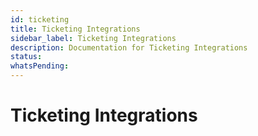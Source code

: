 ```yaml
---
id: ticketing
title: Ticketing Integrations
sidebar_label: Ticketing Integrations
description: Documentation for Ticketing Integrations
status: 
whatsPending: 
---
```


# Ticketing Integrations

